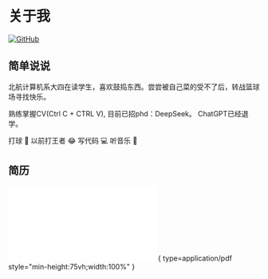 # 关于我
<a href="https://github.com/hztBUAA"><i class="fab fa-github"></i></a>

<a href="https://github.com/hztBUAA">
  <img src="https://github.githubassets.com/images/modules/logos_page/GitHub-Mark.png" alt="GitHub" style="width:48px;height:48px;">
</a>

## 简单说说
北航计算机系大四在读学生，喜欢鼓捣东西。尝尝被自己菜的受不了后，转战篮球场寻找快乐。

熟练掌握CV(Ctrl C + CTRL V), 目前已招phd：DeepSeek。 ChatGPT已经退学。

打球 :basketball: 
以前打王者 :joy:
写代码 :computer: 
听音乐 :musical_note:



## 简历

![pdf](./resume.pdf){ type=application/pdf style="min-height:75vh;width:100%" }


